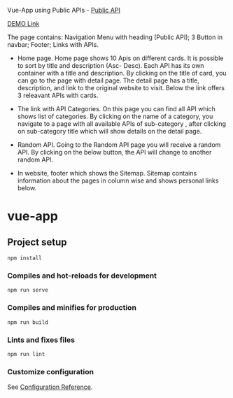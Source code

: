 Vue-App using Public APIs - [Public API](https://api.publicapis.org/)

[DEMO Link](https://public-apis-vue-app-a9ecc.web.app/#/)

The page contains:
Navigation Menu with heading (Public API);
3 Button in navbar;
Footer;
Links with APIs.

* Home page. Home page shows 10 Apis on different cards. It is possible to sort by title and description (Asc- Desc). Each API has its own container with a title and description. By clicking on the title of card, you can go to the page with detail page. The detail page has a title, description, and link to the original website to visit. Below the link offers 3 releavant APIs with cards.

* The link with API Categories. On this page you can find all API which shows list of categories. By clicking on the name of a category, you navigate to a page with all available APIs of sub-category , after clicking on sub-category title which will show details on the detail page.

* Random API. Going to the Random API page you will receive a random API. By clicking on the below button, the API will change to another random API.

* In website,  footer which shows the Sitemap. Sitemap contains information about the pages in column wise and shows personal links below.



# vue-app

## Project setup
```
npm install
```

### Compiles and hot-reloads for development
```
npm run serve
```

### Compiles and minifies for production
```
npm run build
```

### Lints and fixes files
```
npm run lint
```

### Customize configuration
See [Configuration Reference](https://cli.vuejs.org/config/).
